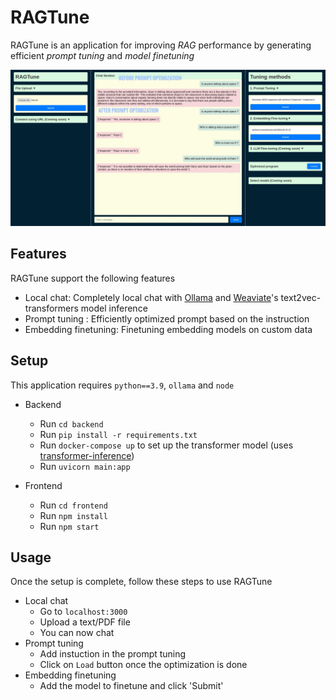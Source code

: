 # RAGTune
RAGTune is an application for improving _RAG_ performance by generating efficient _prompt tuning_ and _model finetuning_

![Image of chat interface](https://github.com/VivekSil/RAGTune/blob/main/images/chat_marked.png)

## Features
RAGTune support the following features
- Local chat: Completely local chat with [Ollama](https://www.ollama.com/) and [Weaviate](https://weaviate.io/)'s text2vec-transformers model inference
- Prompt tuning : Efficiently optimized prompt based on the instruction
- Embedding finetuning: Finetuning embedding models on custom data

## Setup
This application requires `python==3.9`, `ollama` and `node`
- Backend
    - Run `cd backend `
    - Run `pip install -r requirements.txt`
    - Run `docker-compose up` to set up the transformer model (uses [transformer-inference](https://hub.docker.com/r/semitechnologies/transformers-inference))
    - Run `uvicorn main:app`

- Frontend
    - Run `cd frontend`
    - Run `npm install`
    - Run `npm start`
## Usage
Once the setup is complete, follow these steps to use RAGTune
- Local chat
    - Go to `localhost:3000`
    - Upload a text/PDF file
    - You can now chat
- Prompt tuning
    - Add instuction in the prompt tuning
    - Click on `Load` button once the optimization is done
- Embedding finetuning
    - Add the model to finetune and click 'Submit'
